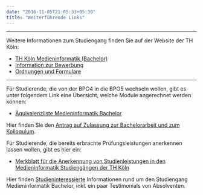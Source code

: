 ```yaml
---
date: "2016-11-05T21:05:33+05:30"
title: "Weiterführende Links"
---
```


---

Weitere Informationen zum Studiengang finden Sie auf der Website der TH Köln:

- [TH Köln Medieninformatik (Bachelor)](https://www.th-koeln.de/studium/medieninformatik-bachelor_2379.php)
- [Information zur Bewerbung](https://www.th-koeln.de/studium/medieninformatik-bachelor--bewerbung_3962.php)
- [Ordnungen und Formulare](https://www.th-koeln.de/studium/medieninformatik-bachelor--ordnungen-und-formulare_3963.php)

---

Für Studierende, die von der BPO4 in die BPO5 wechseln wollen, gibt es unter folgendem Link eine Übersicht, welche Module angerechnet werden können:

- [Äquivalenzliste Medieninformatik Bachelor](/mi-5.0/downloads/aequivalenzliste-bpo4-bpo5-v2.pdf)

Hier finden Sie den [Antrag auf Zulassung zur Bachelorarbeit und zum Kolloquium](https://www.th-koeln.de/mam/downloads/deutsch/studium/studiengaenge/f10/antraege_formulare/f10_ba_informatik_antrag_auf_zul._bachelorarbeit_u._koll.pdf).

Für Studierende, die bereits erbrachte Prüfungsleistungen anerkennen lassen wollen, gibt es hier ein:

- [Merkblatt für die  Anerkennung von Studienleistungen in den Medieninformatik Studiengängen der TH Köln](/download/merkblatt-anerkennung-von-studienleistungen.pdf)


Hier finden [Studieninteressierte](/study/bachelor/studieninteressierte/) Informationen rund um den Studiengang Medieninformatik Bachelor, inkl. ein paar Testimonials von Absolventen.
